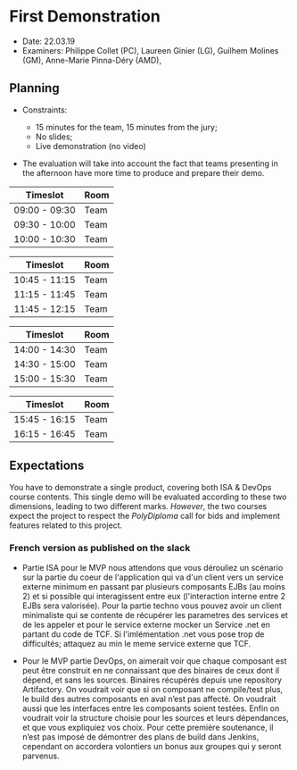# First Demonstration

  * Date: 22.03.19
  * Examiners: Philippe Collet (PC), Laureen Ginier (LG), Guilhem Molines (GM), Anne-Marie Pinna-Déry (AMD),

## Planning

  * Constraints: 
    * 15 minutes for the team, 15 minutes from the jury;
    * No slides;
    * Live demonstration (no video)
    
  * The evaluation will take into account the fact that teams presenting in the afternoon have more time to produce and prepare their demo.

| Timeslot      | Room    | 
|---------------|---------|
| 09:00 - 09:30 | Team   | 
| 09:30 - 10:00 | Team   | 
| 10:00 - 10:30 | Team   | 

| Timeslot      | Room   |
|---------------|---------|
| 10:45 - 11:15 | Team   | 
| 11:15 - 11:45 | Team   |
| 11:45 - 12:15 | Team   |

| Timeslot      | Room   |
|---------------|---------|
| 14:00 - 14:30 | Team   | 
| 14:30 - 15:00 | Team  |
| 15:00 - 15:30 | Team  |

| Timeslot      | Room   |
|---------------|---------|
| 15:45 - 16:15 | Team  | 
| 16:15 - 16:45 | Team  |

## Expectations

You have to demonstrate a single product, covering both ISA & DevOps course contents. This single demo will be evaluated according to these two dimensions, leading to two different marks. *However*, the two courses expect the project to respect the _PolyDiploma_ call for bids and implement features related to this project.

### French version as published on the slack

* Partie ISA pour le MVP nous attendons que vous dérouliez un scénario sur la partie du coeur de l'application qui va d'un client vers un service externe minimum en passant par plusieurs composants EJBs (au moins 2) et si possible qui interagissent entre eux (l'interaction interne entre 2 EJBs sera valorisée). Pour la partie techno vous pouvez avoir un client minimaliste qui se contente de récupérer les parametres des services et de les appeler et pour le service externe mocker un Service .net en partant du code de TCF. Si l'imlémentation .net vous pose trop de difficultés; attaquez au min le meme service externe que TCF.

* Pour le MVP partie DevOps, on aimerait voir que chaque composant est peut être construit en ne connaissant que des binaires de ceux dont il dépend, et sans les sources. Binaires récupérés depuis une repository Artifactory. On voudrait voir que si on composant ne compile/test plus, le build des autres composants en aval n’est pas affecté. On voudrait aussi que les interfaces entre les composants soient testées. Enfin on voudrait voir la structure choisie pour les sources et leurs dépendances, et que vous expliquiez vos choix. Pour cette première soutenance, il n’est pas imposé de démontrer des plans de build dans Jenkins, cependant on accordera volontiers un bonus aux groupes qui y seront parvenus.

